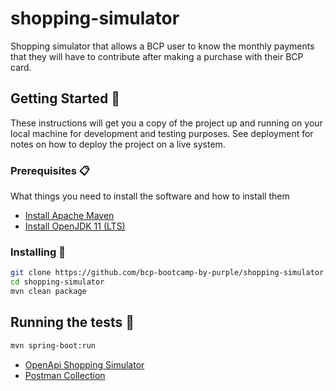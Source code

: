 # shopping-simulator

Shopping simulator that allows a BCP user to know the monthly payments that they will have to contribute after making a purchase with their BCP card.

## Getting Started :rocket:

These instructions will get you a copy of the project up and running on your local machine for development and testing purposes. See deployment for notes on how to deploy the project on a live system.

### Prerequisites :clipboard:

What things you need to install the software and how to install them

* [Install Apache Maven](https://maven.apache.org/guides/index.html)
* [Install OpenJDK 11 (LTS)](https://adoptopenjdk.net/)

### Installing :wrench:

```bash
git clone https://github.com/bcp-bootcamp-by-purple/shopping-simulator.git
cd shopping-simulator 
mvn clean package
```

## Running the tests :runner:

```bash
mvn spring-boot:run
```

* [OpenApi Shopping Simulator](http://localhost:8080/swagger-ui.html)
* [Postman Collection](https://www.getpostman.com/collections/fed577ac828df9ea05f2)




